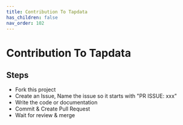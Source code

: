 ```yaml
---
title: Contribution To Tapdata
has_children: false
nav_order: 102
---
```

# Contribution To Tapdata

## Steps

- Fork this project
- Create an Issue, Name the issue so it starts with "PR ISSUE: xxx"
- Write the code or documentation
- Commit & Create Pull Request
- Wait for review & merge
